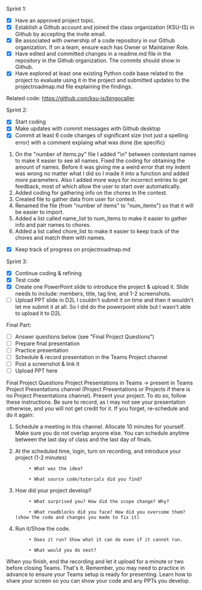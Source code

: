 Sprint 1:
- [x] Have an approved project topic.
- [x] Establish a Github account and joined the class organization (KSU-IS) in Github by accepting the invite email.
- [x] Be associated with ownership of a code repository in our Github organization. If on a team, ensure each has Owner or Maintainer Role.
- [x] Have edited and committed changes in a readme.md file in the repository in the Github organization. The commits should show in Github.
- [x] Have explored at least one existing Python code base related to the project to evaluate using it in the project and submitted updates to the projectroadmap.md file explaining the findings. 

Related code: https://github.com/ksu-is/bingocaller

Sprint 2:
- [x] Start coding 
- [x] Make updates with commit messages with Github desktop
- [x] Commit at least 6 code changes of significant size (not just a spelling error) with a comment explaing what was done (be specific)
1. On the "number of items.py" file I added "\n" between contestant names to make it easier to see all names. Fixed the coding for obtaining the amount of names. Before it was giving me a weird error that my indent was wrong no matter what I did so I made it into a function and added more parameters. Also I added more ways for incorrect entries to get feedback, most of which allow the user to start over automatically.
2. Added coding for gathering info on the chores in the contest.
3. Created file to gather data from user for contest.
4. Renamed the file (from "number of items" to "num_items") so that it will be easier to import.
5. Added a list called name_list to num_items to make it easier to gather info and pair names to chores. 
6. Added a list called chore_list to make it easier to keep track of the chores and match them with names.
- [x] Keep track of progress on projectroadmap.md 

Sprint 3:
- [x] Continue coding & refining
- [x] Test code
- [x] Create one PowerPoint slide to introduce the project & upload it. Slide needs to include: members, title, tag line, and 1-2 screenshots.
- [ ] Upload PPT slide in D2L
            I couldn't submit it on time and then it wouldn't let me submit it at all. So I did do the powerpoint slide but I wasn't able to upload it to D2L

Final Part:
- [ ] Answer questions below (see "Final Project Questions")
- [ ] Prepare final presentation
- [ ] Practice presentation
- [ ] Schedule & record presentation in the Teams Project channel
- [ ] Post a screenshot & link it
- [ ] Upload PPT here

Final Project Questions
Project Presentations in Teams -> present in Teams Project Presentations channel (Project Presentations or Projects if there is no Project Presentations channel).
Present your project. To do so, follow these instructions. Be sure to record, as I may not see your presentation otherwise, and you will not get credit for it. If you forget, re-schedule and do it again:
1) Schedule a meeting in this channel. Allocate 10 minutes for yourself. Make sure you do not overlap anyone else. You can schedule anytime between the last day of class and the last day of finals.
2) At the scheduled time, login, turn on recording, and introduce your project (1-2 minutes)


            • What was the idea?

            • What source code/tutorials did you find?


3) How did your project develop?


            • What surprised you? How did the scope change? Why?

            • What roadblocks did you face? How did you overcome them? (show the code and changes you made to fix it)

4) Run it/Show the code.


            • Does it run? Show what it can do even if it cannot run.

            • What would you do next?

When you finish, end the recording and let it upload for a minute or two before closing Teams. That's it. Remember, you may need to practice in advance to ensure your Teams setup is ready for presenting. Learn how to share your screen so you can show your code and any PPTs you develop.
